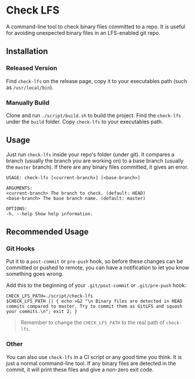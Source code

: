 # Check LFS

A command-line tool to check binary files committed to a repo. It is useful for avoiding unexpected binary files in an LFS-enabled git repo.

## Installation

### Released Version

Find `check-lfs` on the release page, copy it to your executables path (such as `/usr/local/bin`).

### Manually Build

Clone and run `./script/build.sh` to build the project. Find the `check-lfs` under the `build` folder. Copy `check-lfs` to your executables path.

## Usage

Just run `check-lfs` inside your repo's folder (under git). It compares a branch (usually the branch you are working on) to a base branch (usually the `master` branch). 
If there are any binary files committed, it gives an error.

```
USAGE: check-lfs [<current-branch>] [<base-branch>]

ARGUMENTS:
<current-branch> The branch to check. (default: HEAD)
<base-branch> The base branch name. (default: master)

OPTIONS:
-h, --help Show help information.
```

## Recommended Usage

### Git Hooks

Put it to a `post-commit` or `pre-push` hook, so before these changes can be committed or pushed to remote, you can 
have a notification to let you know something goes wrong.

Add this to the beginning of your `.git/post-commit` or `.git/pre-push` hook:

```
CHECK_LFS_PATH=./script/check-lfs
$CHECK_LFS_PATH || { echo >&2 "\n Binary files are detected in HEAD commits compared to master. Try to commit them as GitLFS and squash your commits.\n"; exit 2; }
```

> Remember to change the `CHECK_LFS_PATH` to the real path of `check-lfs`.

### Other

You can also use `check-lfs` in a CI script or any good time you think. It is just a normal command-line tool. If any 
binary files are detected in the commit, it will print these files and give a non-zero exit code.
